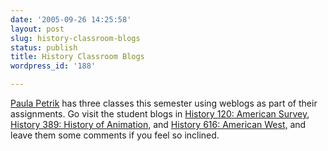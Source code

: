```yaml
---
date: '2005-09-26 14:25:58'
layout: post
slug: history-classroom-blogs
status: publish
title: History Classroom Blogs
wordpress_id: '188'

---
```


[Paula Petrik](http://historytalk.typepad.com) has three classes this semester using weblogs as part of their assignments. Go visit the student blogs in [History 120: American Survey](http://archiva.net/hist120ay05/hist120ay05_groups.htm), [History 389: History of Animation](http://www.archiva.net/hist389ay05/hist389ay05_groups.htm), and [History 616: American West,](http://www.archiva.net/hist616ay05/hist616ay05_students.htm) and leave them some comments if you feel so inclined.

